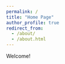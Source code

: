 ```yaml
---
permalink: /
title: "Home Page"
author_profile: true
redirect_from: 
  - /about/
  - /about.html
---
```


Welcome!
